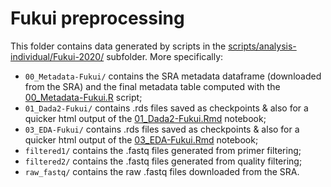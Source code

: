 # Fukui preprocessing

This folder contains data generated by scripts in the [scripts/analysis-individual/Fukui-2020/](../../../scripts/analysis-individual/Fukui-2020/) subfolder. More specifically:
- `00_Metadata-Fukui/` contains the SRA metadata dataframe (downloaded from the SRA) and the final metadata table computed with the [00_Metadata-Fukui.R](../../../scripts/analysis-individual/Fukui-2020/00_Metadata-Fukui.R) script;
- `01_Dada2-Fukui/` contains .rds files saved as checkpoints & also for a quicker html output of the [01_Dada2-Fukui.Rmd](../../../scripts/analysis-individual/Fukui-2020/01_Dada2-Fukui.Rmd) notebook;
- `03_EDA-Fukui/` contains .rds files saved as checkpoints & also for a quicker html output of the [03_EDA-Fukui.Rmd](../../../scripts/analysis-individual/Fukui-2020/03_EDA-Fukui.Rmd) notebook;
- `filtered1/` contains the .fastq files generated from primer filtering;
- `filtered2/` contains the .fastq files generated from quality filtering;
- `raw_fastq/` contains the raw .fastq files downloaded from the SRA.